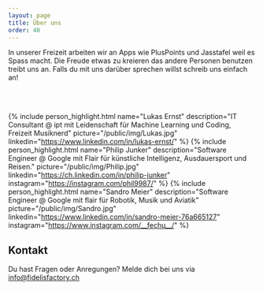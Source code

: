 ```yaml
---
layout: page
title: Über uns
order: 40
---
```


In unserer Freizeit arbeiten wir an Apps wie PlusPoints und Jasstafel weil es Spass macht. Die Freude etwas zu kreieren 
das andere Personen benutzen treibt uns an. Falls du mit uns darüber sprechen willst schreib uns einfach an!

<br/>
<br/>

{% include person_highlight.html 
    name="Lukas Ernst" 
    description="IT Consultant @ ipt mit Leidenschaft für Machine Learning und Coding, Freizeit Musiknerd"
    picture="/public/img/Lukas.jpg"
    linkedin="https://www.linkedin.com/in/lukas-ernst/"
    %}
{% include person_highlight.html 
    name="Philip Junker" 
    description="Software Engineer @ Google mit Flair für künstliche Intelligenz, Ausdauersport und Reisen."
    picture="/public/img/Philip.jpg"
    linkedin="https://ch.linkedin.com/in/philip-junker"
    instagram="https://instagram.com/phil9987/"
    %}
{% include person_highlight.html 
    name="Sandro Meier" 
    description="Software Engineer @ Google mit flair für Robotik, Musik und Aviatik"
    picture="/public/img/Sandro.jpg"
    linkedin="https://www.linkedin.com/in/sandro-meier-76a665127"
    instagram="https://www.instagram.com/__fechu__/"
    %}

## Kontakt

Du hast Fragen oder Anregungen? Melde dich bei uns via <a href="mailto:info@fidelisfactory.ch">info@fidelisfactory.ch</a>
